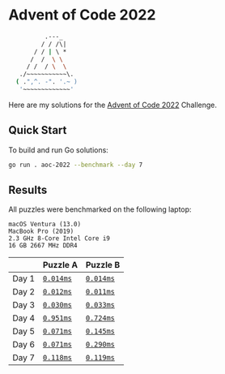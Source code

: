 # Advent of Code 2022

```sh
          .---_ 
         / / /\|
       / / | \ *
      /  /  \ \
     / /  / \  \
   ./~~~~~~~~~~~\.
  ( .",^. -". '.~ )
   '~~~~~~~~~~~~~'
 ```

Here are my solutions for the [Advent of Code 2022](https://adventofcode.com/2022) Challenge.

## Quick Start

To build and run Go solutions:

```sh
go run . aoc-2022 --benchmark --day 7
```


## Results

All puzzles were benchmarked on the following laptop:


```text
macOS Ventura (13.0)
MacBook Pro (2019)
2.3 GHz 8-Core Intel Core i9
16 GB 2667 MHz DDR4
```

|       | Puzzle A                  | Puzzle B                  |
|:------|:--------------------------|:--------------------------|
| Day 1 | [`0.014ms`](2022/day01/a.go) | [`0.014ms`](2022/day01/b.go) |
| Day 2 | [`0.012ms`](2022/day02/a.go) | [`0.011ms`](2022/day02/b.go) |
| Day 3 | [`0.030ms`](2022/day03/a.go) | [`0.033ms`](2022/day03/b.go) |
| Day 4 | [`0.951ms`](2022/day04/a.go) | [`0.724ms`](2022/day04/b.go) |
| Day 5 | [`0.071ms`](2022/day05/a.go) | [`0.145ms`](2022/day05/b.go) |
| Day 6 | [`0.071ms`](2022/day06/a.go) | [`0.290ms`](2022/day06/b.go) |
| Day 7 | [`0.118ms`](2022/day07/a.go) | [`0.119ms`](2022/day07/b.go) |

